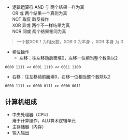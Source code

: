 * 逻辑运算符
AND 与   两个结果一样为真  
OR  或   两个结果一个真则为真  
NOT 取反 取反操作  
XOR 异或 两个不一样结果为真  
NOR 同或 两个结果相同为真  
> 一个数XOR 1 为相反数，XOR 0 为本身 ，XOR 本身 为 0 

* 移位操作  
  - 左移：往左移动后面填0，左移一位相当整个数乘以2 
```
0000 1111 << 0001 1110 << 0011 1100
```
  - 右移：往左移动前面填0，右移一位相当整个数除以2
```
0000 1111 >> 0000 0111 >> 0000 0011
```

## 计算机组成
* 中央处理器（CPU）  
用于计算操作，ALU算术逻辑单元
* 主存储器（内存）   
* 输入输出 

